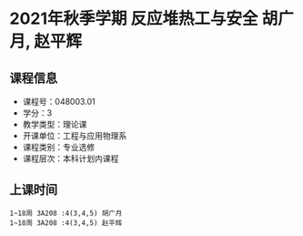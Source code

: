 # 2021年秋季学期 反应堆热工与安全 胡广月, 赵平辉






## 课程信息

- 课程号：048003.01
- 学分：3
- 教学类型：理论课
- 开课单位：工程与应用物理系
- 课程类别：专业选修
- 课程层次：本科计划内课程

## 上课时间

```
1~18周 3A208 :4(3,4,5) 胡广月
1~18周 3A208 :4(3,4,5) 赵平辉
```


